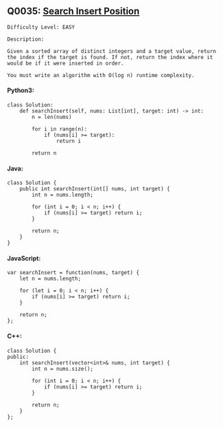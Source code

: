 ## Q0035: [Search Insert Position](https://leetcode.com/problems/search-insert-position/)

```
Difficulty Level: EASY
```

```
Description:

Given a sorted array of distinct integers and a target value, return the index if the target is found. If not, return the index where it would be if it were inserted in order.

You must write an algorithm with O(log n) runtime complexity.
```

#### Python3:

```
class Solution:
    def searchInsert(self, nums: List[int], target: int) -> int:
        n = len(nums)

        for i in range(n):
            if (nums[i] >= target):
                return i

        return n
```

#### Java:

```
class Solution {
    public int searchInsert(int[] nums, int target) {
        int n = nums.length;

        for (int i = 0; i < n; i++) {
            if (nums[i] >= target) return i;
        }

        return n;
    }
}
```

#### JavaScript:

```
var searchInsert = function(nums, target) {
    let n = nums.length;

    for (let i = 0; i < n; i++) {
        if (nums[i] >= target) return i;
    }

    return n;
};
```

#### C++:

```
class Solution {
public:
    int searchInsert(vector<int>& nums, int target) {
        int n = nums.size();

        for (int i = 0; i < n; i++) {
            if (nums[i] >= target) return i;
        }

        return n;
    }
};
```